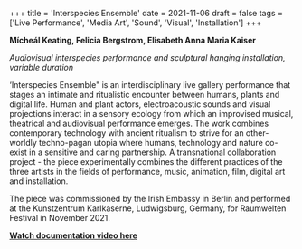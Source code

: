 +++
title = 'Interspecies Ensemble'
date = 2021-11-06
draft = false
tags = ['Live Performance', 'Media Art', 'Sound', 'Visual', 'Installation']
+++


**Mícheál Keating, Felicia Bergstrom, Elisabeth Anna Maria Kaiser**

*Audiovisual interspecies performance and sculptural hanging installation, variable duration*

‘Interspecies Ensemble" is an interdisciplinary live gallery performance that stages an intimate and ritualistic encounter between humans, plants and digital life. Human and plant actors, electroacoustic sounds and visual projections interact in a sensory ecology from which an improvised musical, theatrical and audiovisual performance emerges. The work combines contemporary technology with ancient ritualism to strive for an other-worldly techno-pagan utopia where humans, technology and nature co-exist in a sensitive and caring partnership. A transnational collaboration project - the piece experimentally combines the different practices of the three artists in the fields of performance, music, animation, film, digital art and installation. 

The piece was commissioned by the Irish Embassy in Berlin and performed at the Kunstzentrum Karlkaserne, Ludwigsburg, Germany, for Raumwelten Festival in November 2021.

[**Watch documentation video here**](https://vimeo.com/678320368/d31ba2397e)
